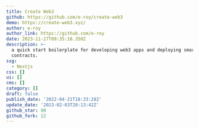 ```yaml
---
title: Create Web3
github: https://github.com/e-roy/create-web3
demo: https://create-web3.xyz/
author: e-roy
author_link: https://github.com/e-roy
date: 2023-11-27T09:35:18.358Z
description: >-
  a quick start boilerplate for developing web3 apps and deploying smart
  contracts.
ssg:
  - Nextjs
css: []
ui: []
cms: []
category: []
draft: false
publish_date: '2022-04-21T18:33:28Z'
update_date: '2023-02-03T20:13:42Z'
github_star: 90
github_fork: 12
---
```

